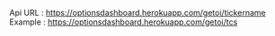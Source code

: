 Api URL : https://optionsdashboard.herokuapp.com/getoi/tickername
<br />
Example : https://optionsdashboard.herokuapp.com/getoi/tcs
